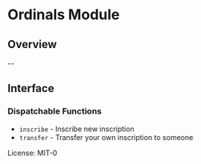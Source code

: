 # Ordinals Module

## Overview

--

## Interface

### Dispatchable Functions

- `inscribe` - Inscribe new inscription
- `transfer` - Transfer your own inscription to someone

License: MIT-0
